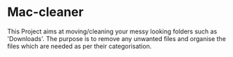 # Mac-cleaner
This Project aims at moving/cleaning your messy looking folders such as 'Downloads'. The purpose is to remove any unwanted files and organise the files which are needed as per their categorisation.
